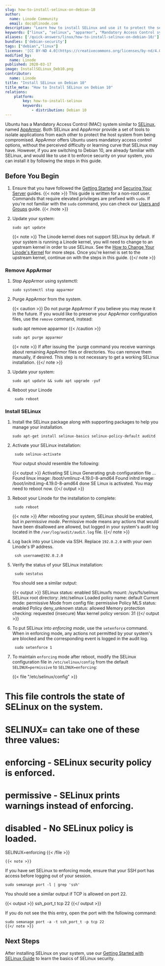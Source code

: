 ```yaml
---
slug: how-to-install-selinux-on-debian-10
author:
  name: Linode Community
  email: docs@linode.com
description: "Learn how to install SELinux and use it to protect the security of your Debian 10 system"
keywords: ["linux", "selinux", "apparmor", "Mandatory Access Control system"]
aliases: ['/quick-answers/linux/how-to-install-selinux-on-debian-10/']
bundles: ['debian-security']
tags: ["debian","linux"]
license: '[CC BY-ND 4.0](https://creativecommons.org/licenses/by-nd/4.0)'
modified_by:
  name: Linode
published: 2020-03-17
image: InstallSELinux_Deb10.png
contributor:
  name: Linode
title: "Install SELinux on Debian 10"
title_meta: "How to Install SELinux on Debian 10"
relations:
    platform:
        key: how-to-install-selinux
        keywords:
            - distribution: Debian 10
---
```


Ubuntu has a Mandatory Access Control (MAC) system similar to [SELinux](https://en.wikipedia.org/wiki/Security-Enhanced_Linux), named [AppArmor](https://wiki.ubuntu.com/AppArmor). Both SELinux and AppArmor provide a set of tools to isolate applications from each other to protect the host system from being compromised. AppArmor offers Ubuntu users mandatory access control options, without the perceived difficulty or learning curve that SELinux may have. However, if you are switching to Debian 10, are already familiar with SELinux, and would like to use it to enforce security on your system, you can install it by following the steps in this guide.

## Before You Begin

1.  Ensure that you have followed the [Getting Started](/docs/guides/getting-started/) and [Securing Your Server](/docs/guides/set-up-and-secure/) guides.
    {{< note >}}
This guide is written for a non-root user. Commands that require elevated privileges are prefixed with `sudo`. If you're not familiar with the `sudo` command, you can check our [Users and Groups](/docs/guides/linux-users-and-groups/) guide.
    {{< /note >}}

1.  Update your system:

        sudo apt update

    {{< note >}}
The Linode kernel does not support SELinux by default. If your system is running a Linode kernel, you will need to change to an upstream kernel in order to use SELinux. See the [How to Change Your Linode's Kernel](/docs/guides/managing-the-kernel-on-a-linode/) for more steps. Once you're kernel is set to the upstream kernel, continue on with the steps in this guide.
    {{</ note >}}

### Remove AppArmor

1.  Stop AppArmor using systemctl:

        sudo systemctl stop apparmor

1.  Purge AppArmor from the system.

    {{< caution >}}
Do not purge AppArmor if you believe you may reuse it in the future.  If you would like to preserve your AppArmor configuration files, use the `remove` command, instead:

    sudo apt remove apparmor
    {{< /caution >}}

        sudo apt purge apparmor

    {{< note >}}
If after issuing the `purge  command you receive warnings about remaining AppArmor files or directories. You can remove them manually, if desired. This step is not necessary to get a working SELinux installation.
    {{</ note >}}

1.  Update your system:

        sudo apt update && sudo apt upgrade -yuf

1. Reboot your Linode

        sudo reboot

### Install SELinux

1.  Install the SELinux package along with supporting packages to help you manage your installation.

        sudo apt-get install selinux-basics selinux-policy-default auditd

1. Activate your SELinux installation:

        sudo selinux-activate

    Your output should resemble the following:

    {{< output >}}
Activating SE Linux
Generating grub configuration file ...
Found linux image: /boot/vmlinuz-4.19.0-8-amd64
Found initrd image: /boot/initrd.img-4.19.0-8-amd64
done
SE Linux is activated.  You may need to reboot now.
    {{</ output >}}

1. Reboot your Linode for the installation to complete:

        sudo reboot

    {{< note >}}
After rebooting your system, SELinux should be enabled, but in *permissive mode*. Permissive mode means any actions that would have been disallowed are allowed, but logged in your system's audit log located in the `/var/log/audit/audit.log` file.
   {{</ note >}}

1. Log back into your Linode via SSH. Replace `192.0.2.0` with your own Linode's IP address.

        ssh username@192.0.2.0

1. Verify the status of your SELinux installation:

        sudo sestatus

    You should see a similar output:

    {{< output >}}
SELinux status:                 enabled
SELinuxfs mount:                /sys/fs/selinux
SELinux root directory:         /etc/selinux
Loaded policy name:             default
Current mode:                   permissive
Mode from config file:          permissive
Policy MLS status:              enabled
Policy deny_unknown status:     allowed
Memory protection checking:     requested (insecure)
Max kernel policy version:      31
    {{</ output >}}

1. To put SELinux into *enforcing mode*, use the `setenforce` command. When in enforcing mode, any actions not permitted by your system's are blocked and the corresponding event is logged in the audit log.

        sudo setenforce 1

1.  To maintain `enforcing` mode after reboot, modify the SELinux configuration file in `/etc/selinux/config` from the default `SELINUX=permissive` to `SELINUX=enforcing`:

    {{< file "/etc/selinux/config" >}}
# This file controls the state of SELinux on the system.
# SELINUX= can take one of these three values:
# enforcing - SELinux security policy is enforced.
# permissive - SELinux prints warnings instead of enforcing.
# disabled - No SELinux policy is loaded.
SELINUX=enforcing
    {{< /file >}}

    {{< note >}}
If you have set SELinux to enforcing mode, ensure that your SSH port has access before logging out of your session.

    sudo semanage port -l | grep 'ssh'

You should see a similar output if TCP is allowed on port 22.

{{< output >}}
ssh_port_t                     tcp      22
{{</ output >}}

If you do not see the this entry, open the port with the following command:

    sudo semanage port -a -t ssh_port_t -p tcp 22
    {{</ note >}}

## Next Steps
After installing SELinux on your system, use our [Getting Started with SELinux Guide](/docs/guides/a-beginners-guide-to-selinux-on-centos-7/) to learn the basics of SELinux security.
